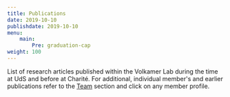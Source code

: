 ```yaml
---
title: Publications
date: 2019-10-10
publishdate: 2019-10-10
menu:
    main:
        Pre: graduation-cap
weight: 100
---
```


List of research articles published within the Volkamer Lab during the time at UdS and before at Charité. For additional, individual member's and earlier publications refer to the [Team](/team) section and click on any member profile.
